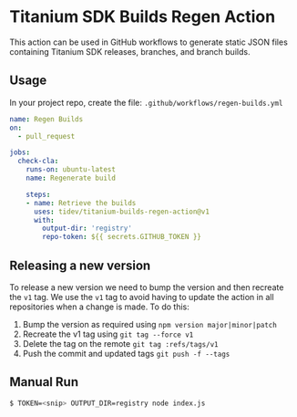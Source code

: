 # Titanium SDK Builds Regen Action

This action can be used in GitHub workflows to generate static JSON files
containing Titanium SDK releases, branches, and branch builds.

## Usage

In your project repo, create the file: `.github/workflows/regen-builds.yml`

```yaml
name: Regen Builds
on:
  - pull_request

jobs:
  check-cla:
    runs-on: ubuntu-latest
    name: Regenerate build

    steps:
    - name: Retrieve the builds
      uses: tidev/titanium-builds-regen-action@v1
      with:
        output-dir: 'registry'
        repo-token: ${{ secrets.GITHUB_TOKEN }}
```

## Releasing a new version

To release a new version we need to bump the version and then recreate the `v1`
tag. We use the `v1` tag to avoid having to update the action in all
repositories when a change is made. To do this:

1. Bump the version as required using `npm version major|minor|patch`
2. Recreate the v1 tag using `git tag --force v1`
3. Delete the tag on the remote `git tag :refs/tags/v1`
4. Push the commit and updated tags `git push -f --tags`

## Manual Run

```sh
$ TOKEN=<snip> OUTPUT_DIR=registry node index.js
```
